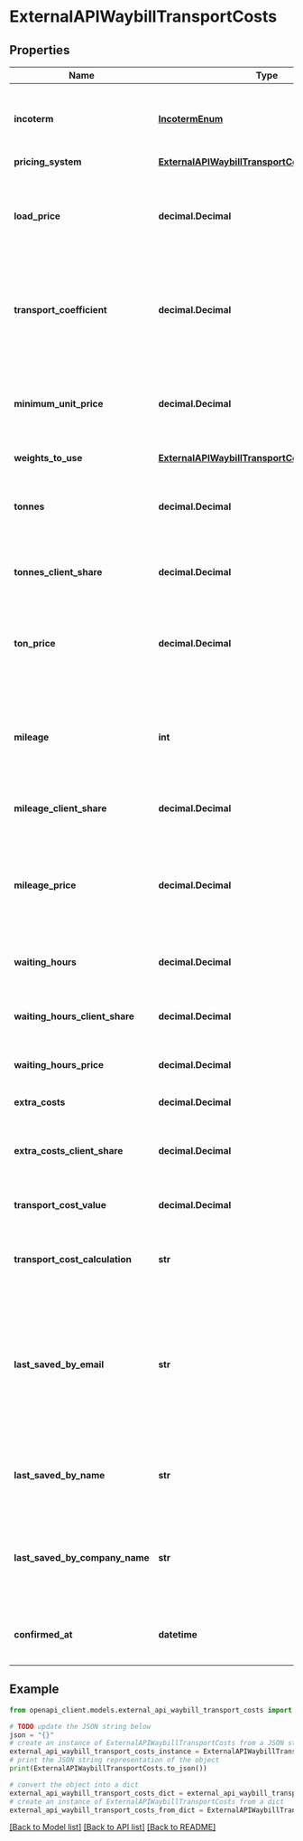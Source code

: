 # ExternalAPIWaybillTransportCosts


## Properties

Name | Type | Description | Notes
------------ | ------------- | ------------- | -------------
**incoterm** | [**IncotermEnum**](IncotermEnum.md) | The incoterm for which the transport cost is calculated. | [readonly] 
**pricing_system** | [**ExternalAPIWaybillTransportCostsPricingSystem**](ExternalAPIWaybillTransportCostsPricingSystem.md) |  | 
**load_price** | **decimal.Decimal** | The price used to calculate the transport cost for load pricing system. | [readonly] 
**transport_coefficient** | **decimal.Decimal** | The transport coefficient used to calculate the transport cost. | [readonly] 
**minimum_unit_price** | **decimal.Decimal** | The minimum unit price used to calculate the transport cost. | [readonly] 
**weights_to_use** | [**ExternalAPIWaybillTransportCostsWeightsToUse**](ExternalAPIWaybillTransportCostsWeightsToUse.md) |  | 
**tonnes** | **decimal.Decimal** | Amount in tonnes to be used to calculate the transport cost. | [readonly] 
**tonnes_client_share** | **decimal.Decimal** | Client&#39;s share of tonnes as a percentage. | [readonly] 
**ton_price** | **decimal.Decimal** | The price used to calculate the transport cost for ton pricing system. | [readonly] 
**mileage** | **int** | The distance in kilometers used to calculate the transport cost. | [readonly] 
**mileage_client_share** | **decimal.Decimal** | Client&#39;s share of mileage as a percentage. | [readonly] 
**mileage_price** | **decimal.Decimal** | The price used to calculate the transport cost for mileage pricing system. | [readonly] 
**waiting_hours** | **decimal.Decimal** | The number of hours the driver waited. | [readonly] 
**waiting_hours_client_share** | **decimal.Decimal** | Client&#39;s share of waiting hours as a percentage. | [readonly] 
**waiting_hours_price** | **decimal.Decimal** | The cost of waiting for one hour. | [readonly] 
**extra_costs** | **decimal.Decimal** | Extra costs for the transport. | [readonly] 
**extra_costs_client_share** | **decimal.Decimal** | Client&#39;s share of extra costs as a percentage. | [readonly] 
**transport_cost_value** | **decimal.Decimal** | The calculated transport cost value. | [readonly] 
**transport_cost_calculation** | **str** | The calculation of the transport cost. | [readonly] 
**last_saved_by_email** | **str** | The e-mail address of the user that last saved the transport costs. If confirmation time is set, then this user confirmed the costs | [readonly] 
**last_saved_by_name** | **str** | The name of the user that last saved the transport costs | [readonly] 
**last_saved_by_company_name** | **str** | The company name of the user that last saved the transport costs | [readonly] 
**confirmed_at** | **datetime** | The time when the transport cost was confirmed. | [readonly] 

## Example

```python
from openapi_client.models.external_api_waybill_transport_costs import ExternalAPIWaybillTransportCosts

# TODO update the JSON string below
json = "{}"
# create an instance of ExternalAPIWaybillTransportCosts from a JSON string
external_api_waybill_transport_costs_instance = ExternalAPIWaybillTransportCosts.from_json(json)
# print the JSON string representation of the object
print(ExternalAPIWaybillTransportCosts.to_json())

# convert the object into a dict
external_api_waybill_transport_costs_dict = external_api_waybill_transport_costs_instance.to_dict()
# create an instance of ExternalAPIWaybillTransportCosts from a dict
external_api_waybill_transport_costs_from_dict = ExternalAPIWaybillTransportCosts.from_dict(external_api_waybill_transport_costs_dict)
```
[[Back to Model list]](../README.md#documentation-for-models) [[Back to API list]](../README.md#documentation-for-api-endpoints) [[Back to README]](../README.md)


